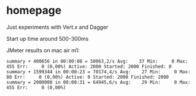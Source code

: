 # homepage
Just experiments with Vert.x and Dagger

Start up time around 500-300ms

JMeter results on mac air m1:
```
summary + 400656 in 00:00:08 = 50063,2/s Avg:    37 Min:     0 Max:   455 Err:     0 (0,00%) Active: 2000 Started: 2000 Finished: 0
summary + 1599344 in 00:00:23 = 70174,4/s Avg:    27 Min:     0 Max:    80 Err:     0 (0,00%) Active: 0 Started: 2000 Finished: 2000
summary = 2000000 in 00:00:31 = 64945,6/s Avg:    29 Min:     0 Max:   455 Err:     0 (0,00%)
```
